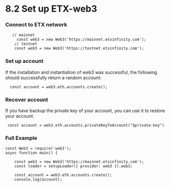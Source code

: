 # 8.2 Set up ETX-web3



### Connect to ETX network <a href="#connect-to-dnd-network" id="connect-to-dnd-network"></a>

```
   // mainnet 
     const web3 = new Web3('https://mainnet.etxinfinity.com');
    // testnet
    const web3 = new Web3('https://testnet.etxinfinity.com');
```

### Set up account <a href="#set-up-account" id="set-up-account"></a>

If the installation and instantiation of web3 was successful, the following should successfully return a random account:

```
  const account = web3.eth.accounts.create();
```

### Recover account <a href="#recover-account" id="recover-account"></a>

If you have backup the private key of your account, you can use it to restore your account.

```
 const account = web3.eth.accounts.privateKeyToAccount("$private-key")
```

### Full Example <a href="#full-example" id="full-example"></a>

```
const Web3 = require('web3');
async function main() {

    const web3 = new Web3('https://mainnet.etxinfinity.com');
    const loader = setupLoader({ provider: web3 }).web3;

    const account = web3.eth.accounts.create();
    console.log(account);
```
